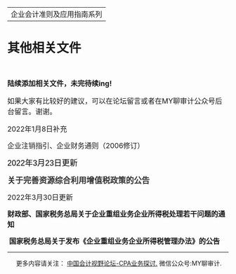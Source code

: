 ﻿<!DOCTYPE HTML PUBLIC "-//W3C//DTD HTML 4.0 Transitional//EN">
<HTML xmlns:o = 
"urn:schemas-microsoft-com:office:office"><HEAD><TITLE>其他相关文件</TITLE>
<META content="text/html; charset=gb2312" http-equiv=Content-Type>
<META name=GENERATOR content="MSHTML 11.00.10570.1001"><LINK rel=stylesheet 
href="_template.css"></HEAD>
<BODY>
<DIV id=nsbanner>
<DIV id=bannerrow1>
<TABLE class=bannerparthead>
  <TBODY>
  <TR id=hdr>
    <TD class=runninghead noWrap>企业会计准则及应用指南系列</TD></TR></TBODY></TABLE></DIV>
<DIV id=titlerow>
<H1 class=dtH1>其他相关文件</H1></DIV></DIV>
<DIV id=nstext><BR>
<P><FONT size=3><STRONG>陆续添加相关文件，未完待续ing!</STRONG></FONT> 
<P>
<P></P><FONT size=3>
<P>如果大家有比较好的建议，可以在论坛留言或者在MY聊审计公众号后台留言。谢谢。</P></FONT>
<P><FONT size=3></FONT>
<P><FONT size=3>2022年1月8日补充 </FONT>
<P><FONT size=3>企业注销指引、企业财务通则（2006修订） </FONT>
<P><SPAN 
style='FONT-SIZE: 13.5pt; FONT-FAMILY: "微软雅黑",sans-serif; COLOR: #333333'><STRONG></STRONG></SPAN><FONT 
size=3></FONT>
<P><FONT size=3><SPAN 
style='FONT-SIZE: 13.5pt; FONT-FAMILY: "微软雅黑",sans-serif; COLOR: #333333'><FONT 
color=#000000>2022年3月23日更新</FONT></SPAN> </FONT>
<P><FONT size=3><SPAN 
style='FONT-SIZE: 13.5pt; FONT-FAMILY: "微软雅黑",sans-serif; COLOR: #333333'><STRONG>关于<SPAN 
class=highlight><SPAN 
style="BOX-SIZING: border-box">完善资源综合利用增值税</SPAN></SPAN>政策的公告</STRONG><SPAN 
lang=EN-US><o:p></o:p></SPAN></SPAN> </FONT>
<P><FONT size=3></FONT>
<P><FONT size=3>2022年3月30日更新</FONT> 
<P><FONT size=3><B><SPAN 
style='FONT-FAMILY: "微软雅黑",sans-serif'>财政部、国家税务总局关于企业重组业务企业所得税处理若干问题的通知</SPAN></B></FONT>
<P><FONT size=3><B><SPAN 
style='FONT-FAMILY: "微软雅黑",sans-serif'></SPAN></B></FONT>&nbsp;<SPAN 
style='FONT-SIZE: 12pt; FONT-FAMILY: "微软雅黑",sans-serif; mso-bidi-font-family: 宋体; mso-font-kerning: 0pt'><STRONG>国家税务总局关于发布《企业重组业务企业所得税管理办法》的公告</STRONG><SPAN 
lang=EN-US><o:p></o:p></SPAN></SPAN>
<P><FONT size=3><SPAN 
style='FONT-SIZE: 10.5pt; FONT-FAMILY: "微软雅黑",sans-serif; mso-bidi-font-family: "Times New Roman"; mso-bidi-theme-font: minor-bidi; mso-ansi-language: EN-US; mso-fareast-language: ZH-CN; mso-bidi-language: AR-SA; mso-bidi-font-size: 11.0pt'></SPAN></FONT>
<P>
<P>
<P>
<P>
<P>
<HR>

<P></P></DIV>
<DIV class=footer>
<P>&nbsp;&nbsp;&nbsp;&nbsp;&nbsp;更多内容请关注： <A 
href="https://bbs.esnai.com/thread-5354530-1-3.html" 
target=_blank>中国会计视野论坛-CPA业务探讨.</A> 微信公众号:MY聊审计.</P></DIV></BODY></HTML>
